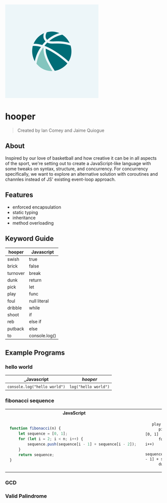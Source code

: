 
![hooper logo](docs/hooper.png)

# hooper
> Created by Ian Comey and Jaime Quiogue

## About

Inspired by our love of basketball and how creative it can be in all aspects of the sport, we're setting out to create a JavaScript-like language with some tweaks on syntax, structure, and concurrency.  For concurrency specifically, we want to explore an alternative solution with coroutines and channles instead of JS' existing event-loop approach. 

## Features

- enforced encapsulation
- static typing
- inheritance
- method overloading

## Keyword Guide

| hooper   | Javascript    |
| -------- | ------------- |
| swish    | true          |
| brick    | false         |
| turnover | break         |
| dunk     | return        |
| pick     | let           |
| play     | func          |
| foul     | null literal  |
| dribble  | while         |
| shoot    | if            |
| reb      | else if       |
| putback  | else          |
| to       | console.log() |

## Example Programs

### hello world
| _Javascript   | _hooper_    |
| -------- | ------------- |
| `console.log("hello world")` | `log("hello world")`       |

### fibonacci sequence
<table>  
  <tr>  
    <th>JavaScript</th>  
    <th>Hooper</th>  
  </tr>  
  <tr>  
    <td>  

   ```javascript  
    function fibonacci(n) {  
        let sequence = [0, 1];  
        for (let i = 2; i < n; i++) {  
            sequence.push(sequence[i - 1] + sequence[i - 2]);  
        }  
        return sequence;  
    }  
   ```  

   </td>  
    <td>  

 ```hooper  
    play fibonacci(n)  
       pick sequence = [0, 1]  
       for (i = 2; i < n; i++)  
          sequence.push(sequence[i - 1] + sequence[i - 2])  
       dunk sequence  
 ```  

   </td>  
  </tr>  
</table>  

   
### GCD

### Valid Palindrome
